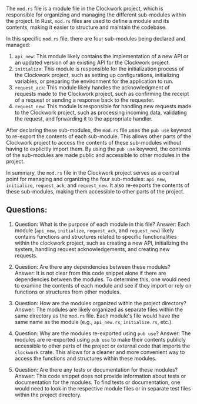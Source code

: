 The `mod.rs` file is a module file in the Clockwork project, which is responsible for organizing and managing the different sub-modules within the project. In Rust, `mod.rs` files are used to define a module and its contents, making it easier to structure and maintain the codebase.

In this specific `mod.rs` file, there are four sub-modules being declared and managed:

1. `api_new`: This module likely contains the implementation of a new API or an updated version of an existing API for the Clockwork project.
2. `initialize`: This module is responsible for the initialization process of the Clockwork project, such as setting up configurations, initializing variables, or preparing the environment for the application to run.
3. `request_ack`: This module likely handles the acknowledgment of requests made to the Clockwork project, such as confirming the receipt of a request or sending a response back to the requester.
4. `request_new`: This module is responsible for handling new requests made to the Clockwork project, such as processing incoming data, validating the request, and forwarding it to the appropriate handler.

After declaring these sub-modules, the `mod.rs` file uses the `pub use` keyword to re-export the contents of each sub-module. This allows other parts of the Clockwork project to access the contents of these sub-modules without having to explicitly import them. By using the `pub use` keyword, the contents of the sub-modules are made public and accessible to other modules in the project.

In summary, the `mod.rs` file in the Clockwork project serves as a central point for managing and organizing the four sub-modules: `api_new`, `initialize`, `request_ack`, and `request_new`. It also re-exports the contents of these sub-modules, making them accessible to other parts of the project.

## Questions:

1. Question: What is the purpose of each module in this file?
   Answer: Each module (`api_new`, `initialize`, `request_ack`, and `request_new`) likely contains functions and structures related to specific functionalities within the clockwork project, such as creating a new API, initializing the system, handling request acknowledgements, and creating new requests.

2. Question: Are there any dependencies between these modules?
   Answer: It is not clear from this code snippet alone if there are dependencies between the modules. To determine this, one would need to examine the contents of each module and see if they import or rely on functions or structures from other modules.

3. Question: How are the modules organized within the project directory?
   Answer: The modules are likely organized as separate files within the same directory as the `mod.rs` file. Each module's file would have the same name as the module (e.g., `api_new.rs`, `initialize.rs`, etc.).

4. Question: Why are the modules re-exported using `pub use`?
   Answer: The modules are re-exported using `pub use` to make their contents publicly accessible to other parts of the project or external code that imports the `clockwork` crate. This allows for a cleaner and more convenient way to access the functions and structures within these modules.

5. Question: Are there any tests or documentation for these modules?
   Answer: This code snippet does not provide information about tests or documentation for the modules. To find tests or documentation, one would need to look in the respective module files or in separate test files within the project directory.
